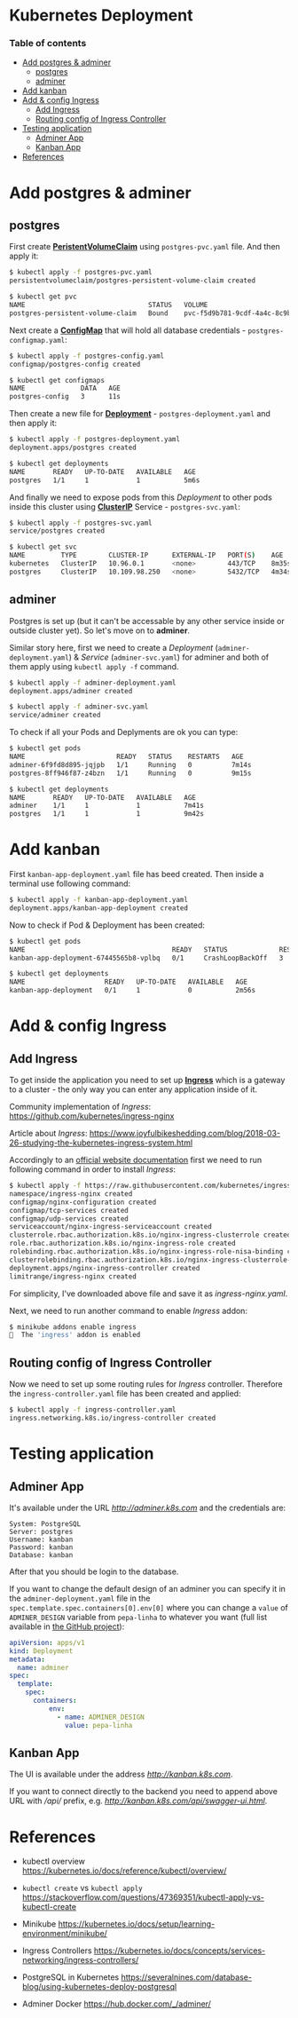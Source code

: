 # Kubernetes Deployment

### Table of contents 
* [Add postgres & adminer](#Add-postgres-&-adminer)
  * [postgres](#postgres)
  * [adminer](#adminer)
* [Add kanban](#Add-kanban)
* [Add & config Ingress](#Add-&-config-Ingress)
  * [Add Ingress](#Add-Ingress) 
  * [Routing config of Ingress Controller](#Routing-config-of-Ingress-Controller)
* [Testing application](#Testing-application)
  * [Adminer App](#Adminer-App)
  * [Kanban App](#Kanban-App)
* [References](#References)


Add postgres & adminer
======================

postgres
--------


First create [**PeristentVolumeClaim**](https://kubernetes.io/docs/concepts/storage/persistent-volumes/) using `postgres-pvc.yaml` file. And then apply it:
```bash
$ kubectl apply -f postgres-pvc.yaml
persistentvolumeclaim/postgres-persistent-volume-claim created

$ kubectl get pvc
NAME                               STATUS   VOLUME                                     CAPACITY   ACCESS MODES   STORAGECLASS   AGE
postgres-persistent-volume-claim   Bound    pvc-f5d9b781-9cdf-4a4c-8c9b-2edb8330d139   4Gi        RWO            standard       10s
```

Next create a [**ConfigMap**](https://kubernetes.io/docs/tasks/configure-pod-container/configure-pod-configmap/) that will hold all database credentials - `postgres-configmap.yaml`:
```bash
$ kubectl apply -f postgres-config.yaml
configmap/postgres-config created

$ kubectl get configmaps
NAME              DATA   AGE
postgres-config   3      11s
```

Then create a new file for [**Deployment**](https://kubernetes.io/docs/concepts/workloads/controllers/deployment/) - `postgres-deployment.yaml` and then apply it:
```bash
$ kubectl apply -f postgres-deployment.yaml
deployment.apps/postgres created

$ kubectl get deployments
NAME       READY   UP-TO-DATE   AVAILABLE   AGE
postgres   1/1     1            1           5m6s
```

And finally we need to expose pods from this *Deployment* to other pods inside this cluster using [**ClusterIP**](https://kubernetes.io/docs/concepts/services-networking/service/) Service - `postgres-svc.yaml`:
```bash
$ kubectl apply -f postgres-svc.yaml
service/postgres created

$ kubectl get svc
NAME         TYPE        CLUSTER-IP      EXTERNAL-IP   PORT(S)    AGE
kubernetes   ClusterIP   10.96.0.1       <none>        443/TCP    8m35s
postgres     ClusterIP   10.109.98.250   <none>        5432/TCP   4m34s
```

adminer 
-------

Postgres is set up (but it can't be accessable by any other service inside or outside cluster yet). So let's move on to **adminer**.

Similar story here, first we need to create a *Deployment* (`adminer-deployment.yaml`) & *Service* (`adminer-svc.yaml`) for adminer and both of them apply using `kubectl apply -f` command.

```bash
$ kubectl apply -f adminer-deployment.yaml
deployment.apps/adminer created

$ kubectl apply -f adminer-svc.yaml
service/adminer created
```

To check if all your Pods and Deplyments are ok you can type:
```bash
$ kubectl get pods
NAME                       READY   STATUS    RESTARTS   AGE
adminer-6f9fd8d895-jqjpb   1/1     Running   0          7m14s
postgres-8ff946f87-z4bzn   1/1     Running   0          9m15s

$ kubectl get deployments
NAME       READY   UP-TO-DATE   AVAILABLE   AGE
adminer    1/1     1            1           7m41s
postgres   1/1     1            1           9m42s
```

Add kanban 
==========

First `kanban-app-deployment.yaml` file has beed created. Then inside a terminal use following command:
```bash
$ kubectl apply -f kanban-app-deployment.yaml
deployment.apps/kanban-app-deployment created
```

Now to check if Pod & Deployment has been created:
```bash
$ kubectl get pods
NAME                                     READY   STATUS             RESTARTS   AGE
kanban-app-deployment-67445565b8-vplbq   0/1     CrashLoopBackOff   3          2m10s

$ kubectl get deployments
NAME                    READY   UP-TO-DATE   AVAILABLE   AGE
kanban-app-deployment   0/1     1            0           2m56s
```

Add & config Ingress
====================
Add Ingress 
-----------

To get inside the application you need to set up [**Ingress**](https://kubernetes.io/docs/concepts/services-networking/ingress/) which is a gateway to a cluster - the only way you can enter any application inside of it.

Community implementation of *Ingress*: https://github.com/kubernetes/ingress-nginx

Article about *Ingress*: https://www.joyfulbikeshedding.com/blog/2018-03-26-studying-the-kubernetes-ingress-system.html

Accordingly to an [official website documentation](https://kubernetes.github.io/ingress-nginx/deploy/) first we need to run following command in order to install *Ingress*:

```bash
$ kubectl apply -f https://raw.githubusercontent.com/kubernetes/ingress-nginx/nginx-0.30.0/deploy/static/mandatory.yaml
namespace/ingress-nginx created
configmap/nginx-configuration created
configmap/tcp-services created
configmap/udp-services created
serviceaccount/nginx-ingress-serviceaccount created
clusterrole.rbac.authorization.k8s.io/nginx-ingress-clusterrole created
role.rbac.authorization.k8s.io/nginx-ingress-role created
rolebinding.rbac.authorization.k8s.io/nginx-ingress-role-nisa-binding created
clusterrolebinding.rbac.authorization.k8s.io/nginx-ingress-clusterrole-nisa-binding created
deployment.apps/nginx-ingress-controller created
limitrange/ingress-nginx created
```

For simplicity, I've downloaded above file and save it as *ingress-nginx.yaml*.

Next, we need to run another command to enable *Ingress* addon:
```bash
$ minikube addons enable ingress
🌟  The 'ingress' addon is enabled
```

Routing config of Ingress Controller
------------------------------------

Now we need to set up some routing rules for *Ingress* controller. Therefore the `ingress-controller.yaml` file has been created and applied:
```bash
$ kubectl apply -f ingress-controller.yaml
ingress.networking.k8s.io/ingress-controller created
```

Testing application
===================
Adminer App
-----------

It's available under the URL *http://adminer.k8s.com* and the credentials are:
```
System: PostgreSQL
Server: postgres
Username: kanban
Password: kanban
Database: kanban
```

After that you should be login to the database. 

If you want to change the default design of an adminer you can specify it in the `adminer-deployment.yaml` file in the `spec.template.spec.containers[0].env[0]` where you can change a `value` of `ADMINER_DESIGN` variable from `pepa-linha` to whatever you want (full list available in [the GitHub project](https://github.com/vrana/adminer/tree/master/designs)):

```yaml
apiVersion: apps/v1
kind: Deployment
metadata:
  name: adminer
spec:
  template:
    spec:
      containers:
          env:
            - name: ADMINER_DESIGN
              value: pepa-linha
```

Kanban App
----------

The UI is available under the address *http://kanban.k8s.com*.

If you want to connect directly to the backend you need to append above URL with */api/* prefix, e.g. *http://kanban.k8s.com/api/swagger-ui.html*.


References
==========

* kubectl overview
https://kubernetes.io/docs/reference/kubectl/overview/

* `kubectl create` vs `kubectl apply`
https://stackoverflow.com/questions/47369351/kubectl-apply-vs-kubectl-create 

* Minikube
https://kubernetes.io/docs/setup/learning-environment/minikube/

* Ingress Controllers
https://kubernetes.io/docs/concepts/services-networking/ingress-controllers/

* PostgreSQL in Kubernetes
https://severalnines.com/database-blog/using-kubernetes-deploy-postgresql

* Adminer Docker
https://hub.docker.com/_/adminer/

